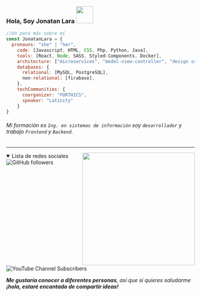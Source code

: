 ### Hola, Soy Jonatan Lara <img height="45" src="https://media.giphy.com/media/z24q9PQNlw19u/giphy.gif"  />
```javascript
//Un poco más sobre mí
const JonatanLara = {
  pronouns: "she" | "her",
    code: [Javascript, HTML, CSS, Php, Python, Java],
    tools: [React, Node, SASS, Styled-Components, Docker],
    architecture: ["microservices", "model-view-controller", "design system pattern"],
    databases: {
      relational: [MySQL, PostgreSQL],
      non-relational: [firabase],
    },
    techCommunities: {
      coorganizer: "FORTHICS",
      speaker: "Latinity"
    }
}
```
###### Mi formación es `Ing. en sistemas de información` soy `desarrollador` y trabajo `Frontend` y `Backend`.
------
<img align="right" alt="" width="300" src="https://media.giphy.com/media/vmQAsNXEgvItJxpgL4/giphy.gif"/>
<details open>
    <summary>Lista de redes sociales </summary>
    <img alt="GitHub followers" src="https://img.shields.io/github/followers/jonatanLara?style=social">
    <img alt="YouTube Channel Subscribers" src="https://img.shields.io/youtube/channel/subscribers/UCledsnzGqlKpvKOaHYUvHHQ?style=social&logo=youtube&logoColor=%23ff0000">

</details>

<!--I love connecting with different people** so if you want to say hi **hi I'II be happy to meet yor more! -->
 _**Me gustaría conocer a diferentes personas**, así que si quieres saludarme **¡hola, estaré encantado de compartir ideas!**_

